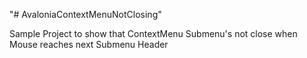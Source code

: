 "# AvaloniaContextMenuNotClosing" 

Sample Project to show that ContextMenu Submenu's not close when Mouse reaches next Submenu Header